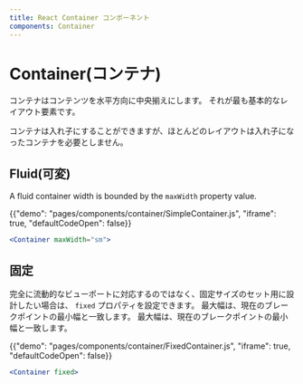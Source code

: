 ```yaml
---
title: React Container コンポーネント
components: Container
---
```


# Container(コンテナ)

<p class="description">コンテナはコンテンツを水平方向に中央揃えにします。 それが最も基本的なレイアウト要素です。</p>

コンテナは入れ子にすることができますが、ほとんどのレイアウトは入れ子になったコンテナを必要としません。

## Fluid(可変)

A fluid container width is bounded by the `maxWidth` property value.

{{"demo": "pages/components/container/SimpleContainer.js", "iframe": true, "defaultCodeOpen": false}}

```jsx
<Container maxWidth="sm">
```

## 固定

完全に流動的なビューポートに対応するのではなく、固定サイズのセット用に設計したい場合は、 `fixed` プロパティを設定できます。 最大幅は、現在のブレークポイントの最小幅と一致します。 最大幅は、現在のブレークポイントの最小幅と一致します。

{{"demo": "pages/components/container/FixedContainer.js", "iframe": true, "defaultCodeOpen": false}}

```jsx
<Container fixed>
```